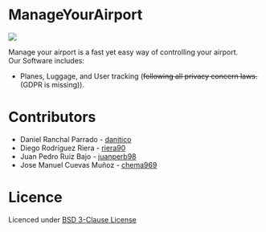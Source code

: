 # ManageYourAirport
![](https://github.com/danitico/ManageYourAirport/blob/master/public/img/white_logo.png)


Manage your airport is a fast yet easy way of controlling your airport.  
Our Software includes:
- Planes, Luggage, and User tracking (~~following all privacy concern laws.~~ (GDPR is missing)). 

# Contributors
- Daniel Ranchal Parrado - [danitico](https://github.com/danitico)
- Diego Rodríguez Riera - [riera90](https://github.com/riera90)
- Juan Pedro Ruiz Bajo - [juanperb98](https://github.com/juanperb98)
- Jose Manuel Cuevas Muñoz - [chema969](https://github.com/chema969)

# Licence
Licenced under [BSD 3-Clause License](https://github.com/danitico/ManageYourAirport/blob/master/LICENSE.md)
